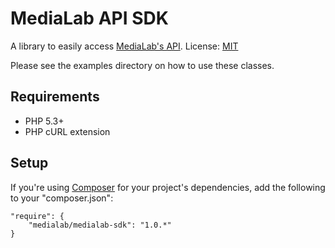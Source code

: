 # MediaLab API SDK

A library to easily access [MediaLab's API](https://docs.medialab.co/).
License: [MIT](LICENSE)

Please see the examples directory on how to use these classes.

## Requirements

* PHP 5.3+
* PHP cURL extension

## Setup

If you're using [Composer](http://getcomposer.org/) for your project's dependencies, add the following to your "composer.json":

```
"require": {
    "medialab/medialab-sdk": "1.0.*"
}
```